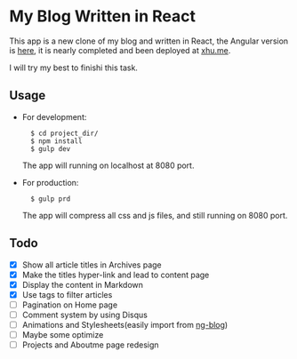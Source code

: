 # My Blog Written in React

This app is a new clone of my blog and written in React, the Angular version is [here](https://github.com/MrHuxu/ng_blog/), it is nearly completed and been deployed at [xhu.me](http://xhu.me/).

I will try my best to finishi this task.

## Usage

- For development:

        $ cd project_dir/
        $ npm install
        $ gulp dev

  The app will running on localhost at 8080 port.

- For production:

        $ gulp prd

  The app will compress all css and js files, and still running on 8080 port.

## Todo

- [x] Show all article titles in Archives page
- [x] Make the titles hyper-link and lead to content page
- [x] Display the content in Markdown
- [x] Use tags to filter articles
- [ ] Pagination on Home page
- [ ] Comment system by using Disqus
- [ ] Animations and Stylesheets(easily import from [ng-blog](https://github.com/MrHuxu/ng_blog))
- [ ] Maybe some optimize
- [ ] Projects and Aboutme page redesign

